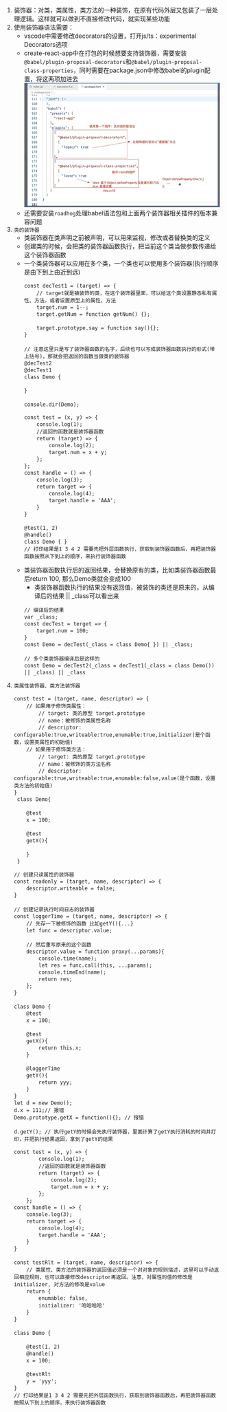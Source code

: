 1. 装饰器：对类，类属性，类方法的一种装饰，在原有代码外层又包装了一层处理逻辑。这样就可以做到不直接修改代码，就实现某些功能
2. 使用装饰器语法需要：
    - vscode中需要修改decorators的设置，打开js/ts：experimental Decorators选项
    - create-react-app中在打包的时候想要支持装饰器，需要安装`@babel/plugin-proposal-decorators`和`@babel/plugin-proposal-class-properties`，同时需要在package.json中修改babel的plugin配置，将这两项加进去
        ![packageJson中修改babel的plugin来支持装饰器](./followPic/packageJson中修改babel的plugin来支持装饰器.png)
    - 还需要安装`roadhog`处理babel语法包和上面两个装饰器相关插件的版本兼容问题
3. `类的装饰器`
    - 类装饰器在类声明之前被声明，可以用来监视，修改或者替换类的定义
    - 创建类的时候，会把类的装饰器函数执行，把当前这个类当做参数传递给这个装饰器函数
    - 一个类装饰器可以应用在多个类，一个类也可以使用多个装饰器(执行顺序是由下到上由近到远)
        ```
        const decTest1 = (target) => {
            // target就是被装饰的类，在这个装饰器里面，可以给这个类设置静态私有属性、方法，或者设置原型上的属性、方法
            target.num = 1--;
            target.getNum = function getNum() {};

            target.prototype.say = function say(){};
        }

        // 注意这里只是写了装饰器函数的名字，后续也可以写成装饰器函数执行的形式(带上括号)，那就会把返回的函数当做类的装饰器
        @decTest2  
        @decTest1
        class Demo {

        }

        console.dir(Demo);
        ```
        ```
        const test = (x, y) => {
            console.log(1);
            //返回的函数就是装饰器函数
            return (target) => {
                console.log(2);
                target.num = x + y;
            };
        };
        const handle = () => {
            console.log(3);
            return target => {
                console.log(4);
                target.handle = 'AAA';
            }
        }

        @test(1, 2)
        @handle()
        class Demo { }
        // 打印结果是1 3 4 2 需要先把外层函数执行，获取到装饰器函数后，再把装饰器函数按照从下到上的顺序，来执行装饰器函数
        ```
    - 类装饰器函数执行后的返回结果，会替换原有的类，比如类装饰器函数最后return 100, 那么Demo类就会变成100
        - 类装饰器函数执行的结果没有返回值，被装饰的类还是原来的，从编译后的结果 || _class可以看出来
        ```
        // 编译后的结果
        var _class;
        const decTest = terget => {
            target.num = 100;
        }
        const Demo = decTest(_class = class Demo{ }) || _class;

        // 多个类装饰器编译后是这样的
        const Demo = decTest2(_class = decTest1(_class = class Demo()) || _class) || _class
        ```
4. `类属性装饰器、类方法装饰器`
    ```
    const test = (target, name, descriptor) => {
        // 如果用于修饰类属性：
            // target: 类的原型 target.prototype
            // name：被修饰的类属性名称
            // descriptor: configurable:true,writeable:true,enumable:true,initializer(是个函数，设置类属性的初始值)
        // 如果用于修饰类方法：
            // target: 类的原型 target.prototype
            // name：被修饰的类方法名称
            // descriptor: configurable:true,writeable:true,enumable:false,value(是个函数，设置类方法的初始值)
    }
     class Demo{

        @test
        x = 100;

        @test
        getX(){

        }
     }
    ```
    ```
    // 创建只读属性的装饰器
    const readonly = (target, name, descriptor) => {
        descriptor.writeable = false;
    }

    // 创建记录执行时间日志的装饰器
    const loggerTime = (target, name, descriptor) => {
        // 先存一下被修饰的函数 比如getY(){...}
        let func = descriptor.value;

        // 然后重写原来的这个函数
        descriptor.value = function proxy(...params){
            console.time(name);
            let res = func.call(this, ...params);
            console.timeEnd(name);
            return res;
        };
    }

    class Demo {
        @test
        x = 100;

        @test
        getX(){
            return this.x;
        }

        @loggerTime
        getY(){
            return yyy;
        }
    }
    let d = new Demo();
    d.x = 111;// 报错
    Demo.prototype.getX = function(){}; // 报错

    d.getY(); // 执行getY的时候会先执行装饰器，里面计算了getY执行消耗的时间并打印，并把执行结果返回，拿到了getY的结果
    ```
    ```
    const test = (x, y) => {
            console.log(1);
            //返回的函数就是装饰器函数
            return (target) => {
                console.log(2);
                target.num = x + y;
            };
        };
    const handle = () => {
        console.log(3);
        return target => {
            console.log(4);
            target.handle = 'AAA';
        }
    }

    const testRlt = (target, name, descriptor) => {
        // 类属性、类方法的装饰器的返回值必须是一个对对象的规则描述，这里可以手动返回相应规则，也可以直接修改descriptor再返回。注意，对属性的值的修改是initializer, 对方法的修改是value
        return {
            enumable: false,
            initializer: '哈哈哈哈'
        }
    }

    class Demo {

        @test(1, 2)
        @handle()
        x = 100;

        @testRlt
        y = 'yyy';
    }
    // 打印结果是1 3 4 2 需要先把外层函数执行，获取到装饰器函数后，再把装饰器函数按照从下到上的顺序，来执行装饰器函数
    ```
